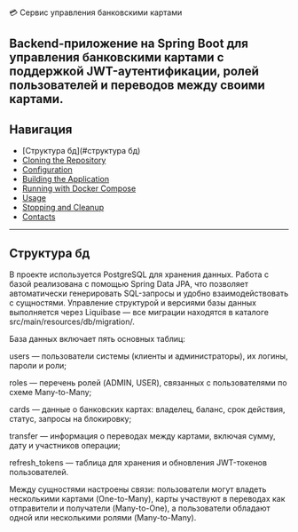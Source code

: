 💳 Сервис управления банковскими картами

Backend-приложение на Spring Boot для управления банковскими картами с поддержкой JWT-аутентификации, ролей пользователей и переводов между своими картами.
---

## Навигация

- [Структура бд](#структура бд)  
- [Cloning the Repository](#cloning-the-repository)  
- [Configuration](#configuration)  
- [Building the Application](#building-the-application)  
- [Running with Docker Compose](#running-with-docker-compose)  
- [Usage](#usage)  
- [Stopping and Cleanup](#stopping-and-cleanup)  
- [Contacts](#contacts)  

---
## Структура бд
В проекте используется PostgreSQL для хранения данных.
Работа с базой реализована с помощью Spring Data JPA, что позволяет автоматически генерировать SQL-запросы и удобно взаимодействовать с сущностями.
Управление структурой и версиями базы данных выполняется через Liquibase — все миграции находятся в каталоге
src/main/resources/db/migration/.

База данных включает пять основных таблиц:

users — пользователи системы (клиенты и администраторы), их логины, пароли и роли;

roles — перечень ролей (ADMIN, USER), связанных с пользователями по схеме Many-to-Many;

cards — данные о банковских картах: владелец, баланс, срок действия, статус, запросы на блокировку;

transfer — информация о переводах между картами, включая сумму, дату и участников операции;

refresh_tokens — таблица для хранения и обновления JWT-токенов пользователей.

Между сущностями настроены связи:
пользователи могут владеть несколькими картами (One-to-Many),
карты участвуют в переводах как отправители и получатели (Many-to-One),
а пользователи обладают одной или несколькими ролями (Many-to-Many).
